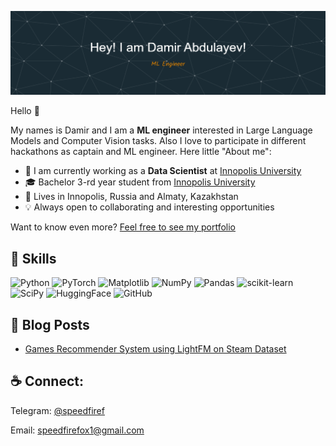 ![Header](assets/github-header-image_final.png)

Hello 👋

My names is Damir and I am a **ML engineer** interested in Large Language Models and Computer Vision tasks. Also I love to participate in different hackathons as captain and ML engineer. Here little "About me":
- 🏢 I am currently working as a **Data Scientist** at [Innopolis University](https://innopolis.university/)
- 🎓 Bachelor 3-rd year student from [Innopolis University](https://innopolis.university/)
- 🏡 Lives in Innopolis, Russia and Almaty, Kazakhstan
- 💡 Always open to collaborating and interesting opportunities

Want to know even more? [Feel free to see my portfolio](https://github.com/SpeedFireF/SpeedFireF/blob/main/FinalResume2023.pdf)

## 💼 Skills

![Python](https://img.shields.io/badge/python-3670A0?style=for-the-badge&logo=python&logoColor=ffdd54) 
![PyTorch](https://img.shields.io/badge/PyTorch-%23EE4C2C.svg?style=for-the-badge&logo=PyTorch&logoColor=white) 
![Matplotlib](https://img.shields.io/badge/Matplotlib-%23ffffff.svg?style=for-the-badge&logo=Matplotlib&logoColor=black)
![NumPy](https://img.shields.io/badge/numpy-%23013243.svg?style=for-the-badge&logo=numpy&logoColor=white)
![Pandas](https://img.shields.io/badge/pandas-%23150458.svg?style=for-the-badge&logo=pandas&logoColor=white)
![scikit-learn](https://img.shields.io/badge/scikit--learn-%23F7931E.svg?style=for-the-badge&logo=scikit-learn&logoColor=white)
![SciPy](https://img.shields.io/badge/SciPy-%230C55A5.svg?style=for-the-badge&logo=scipy&logoColor=%white)
![HuggingFace](https://img.shields.io/badge/HuggingFace-%23ffffff.svg?style=for-the-badge&logoColor=black)
![GitHub](https://img.shields.io/badge/github-%23121011.svg?style=for-the-badge&logo=github&logoColor=white)

## 📝 Blog Posts

- [Games Recommender System using LightFM on Steam Dataset](https://medium.com/@speedfirefox1/games-recommender-system-using-lightfm-on-steam-dataset-76b05de4c187)

## ☕ Connect:
Telegram: [@speedfiref](https://t.me/SpeedFireF)

Email: [speedfirefox1@gmail.com](mailto:speedfirefox1@gmail.com) 

<!--
**SpeedFireF/SpeedFireF** is a ✨ _special_ ✨ repository because its `README.md` (this file) appears on your GitHub profile.

Here are some ideas to get you started:

- 🔭 I’m currently working on ...
- 🌱 I’m currently learning ...
- 👯 I’m looking to collaborate on ...
- 🤔 I’m looking for help with ...
- 💬 Ask me about ...
- 📫 How to reach me: ...
- 😄 Pronouns: ...
- ⚡ Fun fact: ...
-->
